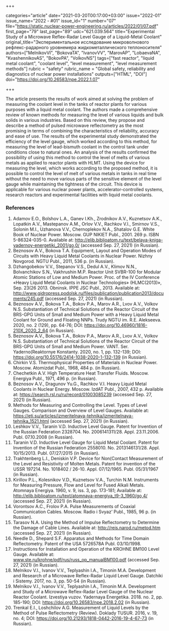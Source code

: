 +++

categories="article"
date="2021-03-20T00:17:00+03:00"
issue="2022-01"
issue_name="2022 - #01"
issue_id="1"
number="07"
file="https://static.nuclear-power-engineering.ru/articles/2022/01/07.pdf"
first_page="79"
last_page="89"
udc="621.039.564"
title="Experimental Study of a Microwave Reflex-Radar Level Gauge of a Liquid-Metal Coolant"
original_title="Экспериментальное исследование микроволнового рефлекс-радарного уровнемера жидкометаллического теплоносителя"
authors=["MelnikovVI", "BokovaTA", "IvanovVV", "MarovAP", "LobaevaNA", "KvashennikovAS", "BokovPA", "VolkovNS"]
tags=["fast reactor", "liquid metal coolant", "coolant level", "level measurement", "level measurement methods"]
rubric = "safety"
rubric_name = "Global safety, reliability and diagnostics of nuclear power installations"
outputs=["HTML", "DOI"]
doi="https://doi.org/10.26583/npe.2022.1.07"

+++

The article presents the results of work aimed at solving the problem of measuring the coolant level in the tanks of reactor plants for various purposes with a liquid metal coolant. The authors made a comprehensive review of known methods for measuring the level of various liquids and bulk solids in various industries. Based on this review, they propose and describe a method of pulsed microwave reflectometry as the most promising in terms of combining the characteristics of reliability, accuracy and ease of use. The results of the experimental study demonstrated the efficiency of the level gauge, which worked according to this method, for measuring the level of lead-bismuth coolant in the control tank under conditions close to natural ones. An analysis of the results confirmed the possibility of using this method to control the level of melts of various metals as applied to reactor plants with HLMT. Using the device for measuring the level, which works according to the proposed method, it is possible to control the level of melt of various metals in tanks in real time without the need to move various parts of the sensitive element of the level gauge while maintaining the tightness of the circuit. This device is applicable for various nuclear power plants, accelerator-controlled systems, research reactors and experimental facilities with liquid metal coolants.

### References

1. Adamov E.O., Bolshov L.A., Ganev I.Kh., Zrodnikov A.V., Kuznetsov A.K., Lopatkin A.V., Mastepanov A.M., Orlov V.V., Rachkov V.I., Smirnov V.S., Solonin M.I., Uzhanova V.V., Chernoplekov N.A., Shatalov G.E. White Book of Nuclear Power. Moscow. GUP NIKIET Publ., 2001. 269 p. ISBN 5-86324-035-0. Available at: http://elib.biblioatom.ru/text/belaya-kniga-yadernoy-energetiki_2001/go,0/ (accessed Sep. 27, 2021) (in Russian).
2. Beznosov A.V., Bokova T.A. Equipment, Layout and Operation Modes of Circuits with Heavy Liquid Metal Coolants in Nuclear Power. Nizhny Novgorod. NGTU Publ., 2011, 536 p. (in Russian).
3. Dzhangobekov V.V., Stepanov V.S., Dedul A.V., Klimov N.N., Bolvanchikov S.N., Vakhrushin M.P. Reactor Unit SVBR-100 for Modular Atomic Stations of Low and Medium Power. Proc. of the IV Conference «Heavy Liquid Metal Coolants in Nuclear Technologies» (HLMC(2013)», Sep. 23(26 2013. Obninsk. IPPE JSC Publ., 2013. Available at: http://www.gidropress.podolsk.ru/files/publication/publication2013/documents/245.pdf (accessed Sep. 27, 2021) (in Russian).
4. Beznosov A.V., Bokova T.A., Bokov P.A., Marov A.R., Lvov A.V., Volkov N.S. Substantiation of Technical Solutions of the Reactor Circuit of the BRS-GPG Units of Small and Medium Power with a Heavy Liquid Metal Coolant for Ground and Floating NNPs. Trudy NGTU im. R.E. Alekseeva. 2020, no. 2 (129), pp. 64-76; DOI: https://doi.org/10.46960/1816-210X_2020_2_64 (in Russian).
5. Beznosov A.V., Bokova T.A., Bokov P.A., Marov A.R., Lvov A.V., Volkov N.S. Substantiation of Technical Solutions of the Reactor Circuit of the BRS-GPG Units of Small and Medium Power. VANT. Ser. Yaderno(Reaktornye Konstanty. 2020, no. 1, pp. 132-139; DOI: https://doi.org/10.55176/2414-1038-2020-1-132-139 (in Russian).
6. Chirkin V.S. Thermophysical Properties of Materials in Nuclear Power. Moscow. Atomizdat Publ., 1968, 484 p. (in Russian).
7. Chechetkin A.V. High Temperature Heat Transfer Fluids. Moscow. Energiya Publ., 1971, 496 p. (in Russian).
8. Beznosov A.V., Dragunov Yu.G., Rachkov V.I. Heavy Liquid Metal Coolants in Nuclear Energy. Moscow. IzdAT Publ., 2007, 432 p. Available at: https://search.rsl.ru/ru/record/01003085239 (accessed Sep. 27, 2021) (in Russian).
9. Methods for Measuring and Controlling the Level. Types of Level Gauges. Comparison and Overview of Level Gauges. Available at: https://eti.su/articles/izmeritelnaya-tehnika/izmeritelnaya-tehnika_1521.html (accessed Sep. 27, 2021) (in Russian).
10. Leshkov V.V., Taranin V.D. Inductive Level Gauge. Patent for Invention of the Russian Federation 2328704. No. 2006141311/28. Appl. 23.11.2006. Publ. 07.10.2008 (in Russian).
11. Taranin V.D. Inductive Level Gauge for Liquid Metal Coolant. Patent for Invention of the Russian Federation 2558010. No. 2013146131/28. Appl. 10/15/2013. Publ. 07/27/2015 (in Russian).
12. Trakhtenberg L.I., Deniskin V.P. Device for Non(Contact Measurement of the Level and Resistivity of Molten Metals. Patent for invention of the USSR 197214. No. 1018402 / 26-10. Appl. 07/12/1965. Publ. 05/31/1967 (in Russian).
13. Kirillov P.L., Kolesnikov V.D., Kuznetsov V.A., Turchin N.M. Instruments for Measuring Pressure, Flow and Level for Fused Alkali Metals. Atomnaya Energiya. 1960, v. 9, iss. 3, pp. 173-181; Available at: http://elib.biblioatom.ru/text/atomnaya-energiya_t9-3_1960/go,4/ (accessed Sep. 27, 2021) (in Russian).
14. Vorontsov A.C., Frolov P.A. Pulse Measurements of Coaxial Communication Cables. Moscow. Radio i Svyaz’ Publ., 1985, 96 p. (in Russian).
15. Tarasov N.A. Using the Method of Impulse Reflectometry to Determine the Damage of Cable Lines. Available at: http://reis.narod.ru/metod.htm (accessed Sep. 27, 2021) (in Russian).
16. Needle D., Shepard S.F. Apparatus and Methods for Time Domain Reflectometry. Patent of the USA 5726578A Publ. 03/10/1998.
17. Instructions for Installation and Operation of the KROHNE BM100 Level Gauge. Available at: www.ste.ru/krohne/pdf/rus/russ_op_manualBM100.pdf (accessed Sep. 27, 2021) (in Russian).
18. Melnikov V.I., Ivanov V.V., Teplyashin I.A., Timonin M.A. Development and Research of a Microwave Reflex-Radar Liquid Level Gauge. Datchiki i Sistemy. 2017, no. 3, pp. 50-54 (in Russian).
19. Melnikov V.I., Ivanov V.V., Teplyashin I.A., Timonin M.A. Development and Study of a Microwave Reflex-Radar Level Gauge of the Nuclear Reactor Coolant. Izvestiya vuzov. Yadernaya Energetika. 2018. no. 2, pр. 185-190; DOI: https://doi.org/10.26583/npe.2018.2.02 (in Russian).
20. Trenkal E.I., Loshchilov A.G. Measurement of Liquid Levels by the Method of Pulse Reflectometry (Review). Doklady TUSUR. 2016, v. 19, no. 4; DOI: https://doi.org/10.21293/1818-0442-2016-19-4-67-73 (in Russian).
